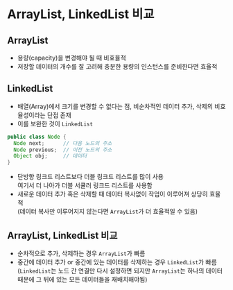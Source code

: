 # ArrayList, LinkedList 비교

## ArrayList

- 용량(capacity)을 변경해야 될 때 비효율적
- 저장할 데이터의 개수를 잘 고려해 충분한 용량의 인스턴스를 준비한다면 효율적

## LinkedList

- 배열(Array)에서 크기를 변경할 수 없다는 점, 비순차적인 데이터 추가, 삭제의 비효율성이라는 단점 존재
- 이를 보완한 것이 `LinkedList`

```java
public class Node {
  Node next;      // 다음 노드의 주소
  Node previous;  // 이전 노드의 주소
  Object obj;     // 데이터
}
```

- 단방향 링크드 리스트보다 더블 링크드 리스트를 많이 사용  
여기서 더 나아가 더블 서큘러 링크드 리스트를 사용함
- 새로운 데이터 추가 혹은 삭제할 때 데이터 복사없이 작업이 이루어져 상당히 효율적  
(데이터 복사만 이루어지지 않는다면 `ArrayList`가 더 효율적일 수 있음)

## ArrayList, LinkedList 비교

- 순차적으로 추가, 삭제하는 경우 `ArrayList`가 빠름
- 중간에 데이터 추가 or 중간에 있는 데이터를 삭제하는 경우 `LinkedList`가 빠름  
(`LinkedList`는 노드 간 연결만 다시 설정하면 되지만 `ArrayList`는 하나의 데이터 때문에 그 뒤에 있는 모든 데이터들을 재배치해야됨)
